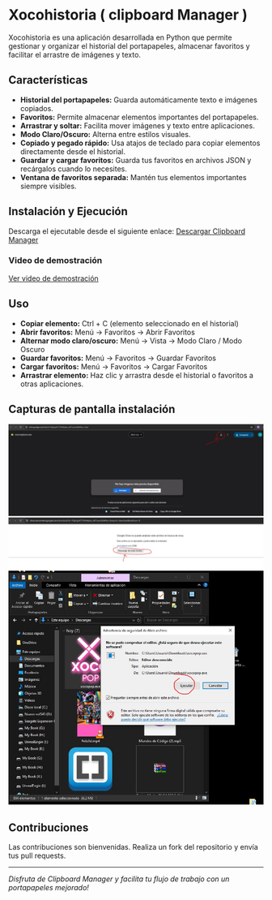 
# Xocohistoria ( clipboard Manager )

Xocohistoria es una aplicación desarrollada en Python que permite gestionar y organizar el historial del portapapeles, almacenar favoritos y facilitar el arrastre de imágenes y texto.

## Características
- **Historial del portapapeles:** Guarda automáticamente texto e imágenes copiados.
- **Favoritos:** Permite almacenar elementos importantes del portapapeles.
- **Arrastrar y soltar:** Facilita mover imágenes y texto entre aplicaciones.
- **Modo Claro/Oscuro:** Alterna entre estilos visuales.
- **Copiado y pegado rápido:** Usa atajos de teclado para copiar elementos directamente desde el historial.
- **Guardar y cargar favoritos:** Guarda tus favoritos en archivos JSON y recárgalos cuando lo necesites.
- **Ventana de favoritos separada:** Mantén tus elementos importantes siempre visibles.





## Instalación y Ejecución
 Descarga el ejecutable desde el siguiente enlace:
   [Descargar Clipboard Manager](https://drive.google.com/file/d/1AkRpduV_tGZtKqY_cPJ_aq_cMIKv0xxc/view?usp=sharing)
   
### Video de demostración
[Ver video de demostración]([https://www.youtube.com/watch?v=i-6FQpiGJdk&t=2s](https://www.youtube.com/watch?v=nRVUxPljAbw))   


## Uso
- **Copiar elemento:** Ctrl + C (elemento seleccionado en el historial)
- **Abrir favoritos:** Menú → Favoritos → Abrir Favoritos
- **Alternar modo claro/oscuro:** Menú → Vista → Modo Claro / Modo Oscuro
- **Guardar favoritos:** Menú → Favoritos → Guardar Favoritos
- **Cargar favoritos:** Menú → Favoritos → Cargar Favoritos
- **Arrastrar elemento:** Haz clic y arrastra desde el historial o favoritos a otras aplicaciones.



## Capturas de pantalla instalación
![Xocopop en acción](Descargar.JPG)
![Xocopop en acción](Descargar1.JPG)
![Xocopop en acción](Descarga3.JPG)

## Contribuciones
Las contribuciones son bienvenidas. Realiza un fork del repositorio y envía tus pull requests.



---

_Disfruta de Clipboard Manager y facilita tu flujo de trabajo con un portapapeles mejorado!_
